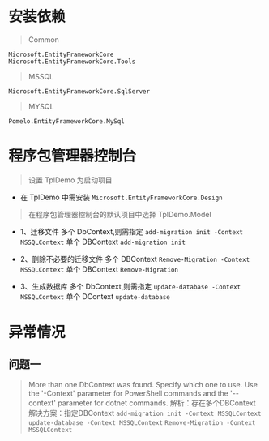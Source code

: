 ﻿# 安装依赖
> Common

```
Microsoft.EntityFrameworkCore
Microsoft.EntityFrameworkCore.Tools
```

> MSSQL

```
Microsoft.EntityFrameworkCore.SqlServer
```

> MYSQL

```
Pomelo.EntityFrameworkCore.MySql
```

# 程序包管理器控制台
> 设置 TplDemo 为启动项目

* 在 TplDemo 中需安装 `Microsoft.EntityFrameworkCore.Design`

> 在程序包管理器控制台的默认项目中选择 TplDemo.Model

* 1、迁移文件
多个 DbContext,则需指定 
`add-migration init -Context MSSQLContext`
单个 DBContext
`add-migration init`

* 2、删除不必要的迁移文件
多个 DBContext
`Remove-Migration -Context MSSQLContext`
单个 DBContext
`Remove-Migration`

* 3、生成数据库
多个 DbContext,则需指定 
`update-database -Context MSSQLContext`
单个 DContext
`update-database`


# 异常情况
## 问题一
> More than one DbContext was found. Specify which one to use. Use the '-Context' parameter for PowerShell commands and the '--context' parameter for dotnet commands.
> 解析：存在多个DBContext
> 解决方案：指定DBContext
`add-migration init -Context MSSQLContext`
`update-database -Context MSSQLContext`
`Remove-Migration -Context MSSQLContext`